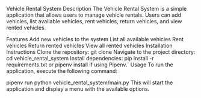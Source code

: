 Vehicle Rental System
Description
The Vehicle Rental System is a simple application that allows users to manage vehicle rentals. Users can add vehicles, list available vehicles, rent vehicles, return vehicles, and view rented vehicles.

Features
Add new vehicles to the system
List all available vehicles
Rent vehicles
Return rented vehicles
View all rented vehicles
Installation Instructions
Clone the repository: git clone <repository-url>
Navigate to the project directory: cd vehicle_rental_system
Install dependencies: pip install  -r requirements.txt or pipenv  install if using Pipenv.`
Usage
To run the application, execute the following command:

pipenv run python vehicle_rental_system/main.py
This will start the application and display a menu with the available options.
